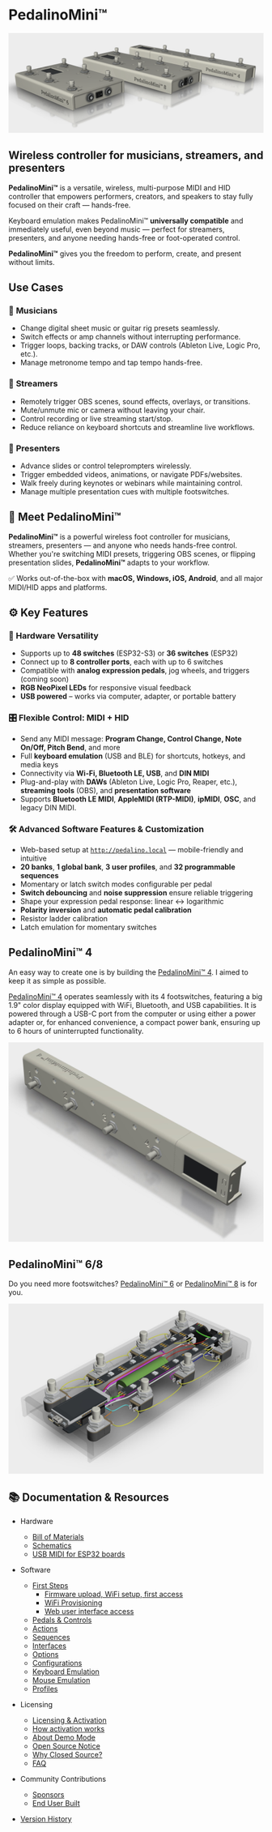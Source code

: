 # PedalinoMini™

[![](./doc/images/PedalinoMini486.png)](https://github.com/alf45tar/PedalinoMini-6)

## Wireless controller for musicians, streamers, and presenters

**PedalinoMini™** is a versatile, wireless, multi-purpose MIDI and HID controller that empowers performers, creators, and speakers to stay fully focused on their craft — hands-free.

Keyboard emulation makes PedalinoMini™ **universally compatible** and immediately useful, even beyond music — perfect for streamers, presenters, and anyone needing hands-free or foot-operated control.

**PedalinoMini™** gives you the freedom to perform, create, and present without limits.

## **Use Cases**

### 🎸 **Musicians**

- Change digital sheet music or guitar rig presets seamlessly.
- Switch effects or amp channels without interrupting performance.
- Trigger loops, backing tracks, or DAW controls (Ableton Live, Logic Pro, etc.).
- Manage metronome tempo and tap tempo hands-free.

### 🎥 **Streamers**

- Remotely trigger OBS scenes, sound effects, overlays, or transitions.
- Mute/unmute mic or camera without leaving your chair.
- Control recording or live streaming start/stop.
- Reduce reliance on keyboard shortcuts and streamline live workflows.

### 🎤 **Presenters**

- Advance slides or control teleprompters wirelessly.
- Trigger embedded videos, animations, or navigate PDFs/websites.
- Walk freely during keynotes or webinars while maintaining control.
- Manage multiple presentation cues with multiple footswitches.

## 🚀 Meet PedalinoMini™

**PedalinoMini™** is a powerful wireless foot controller for musicians, streamers, presenters — and anyone who needs hands-free control. Whether you're switching MIDI presets, triggering OBS scenes, or flipping presentation slides, **PedalinoMini™** adapts to your workflow.

✅ Works out-of-the-box with **macOS, Windows, iOS, Android**, and all major MIDI/HID apps and platforms.

## ⚙️ Key Features

### 🧱 Hardware Versatility

- Supports up to **48 switches** (ESP32-S3) or **36 switches** (ESP32)
- Connect up to **8 controller ports**, each with up to 6 switches
- Compatible with **analog expression pedals**, jog wheels, and triggers (coming soon)
- **RGB NeoPixel LEDs** for responsive visual feedback
- **USB powered** – works via computer, adapter, or portable battery

### 🎛 Flexible Control: MIDI + HID

- Send any MIDI message: **Program Change, Control Change, Note On/Off, Pitch Bend**, and more
- Full **keyboard emulation** (USB and BLE) for shortcuts, hotkeys, and media keys
- Connectivity via **Wi-Fi, Bluetooth LE, USB**, and **DIN MIDI**
- Plug-and-play with **DAWs** (Ableton Live, Logic Pro, Reaper, etc.), **streaming tools** (OBS), and **presentation software**
- Supports **Bluetooth LE MIDI**, **AppleMIDI (RTP-MIDI)**, **ipMIDI**, **OSC**, and legacy DIN MIDI.

### 🛠️ Advanced Software Features & Customization

- Web-based setup at [`http://pedalino.local`](http://pedalino.local) — mobile-friendly and intuitive
- **20 banks**, **1 global bank**, **3 user profiles**, and **32 programmable sequences**
- Momentary or latch switch modes configurable per pedal
- **Switch debouncing** and **noise suppression** ensure reliable triggering
- Shape your expression pedal response: linear ↔ logarithmic
- **Polarity inversion** and **automatic pedal calibration**
- Resistor ladder calibration
- Latch emulation for momentary switches

## PedalinoMini™ 4

An easy way to create one is by building the [PedalinoMini™ 4](https://github.com/alf45tar/PedalinoMini-4). I aimed to keep it as simple as possible.

[PedalinoMini™ 4](https://github.com/alf45tar/PedalinoMini-4) operates seamlessly with its 4 footswitches, featuring a big 1.9" color display equipped with WiFi, Bluetooth, and USB capabilities. It is powered through a USB-C port from the computer or using either a power adapter or, for enhanced convenience, a compact power bank, ensuring up to 6 hours of uninterrupted functionality.

[![](https://github.com/alf45tar/PedalinoMini-4/blob/main/images/PedalinoMini%204.jpg)](https://github.com/alf45tar/PedalinoMini-4)

## PedalinoMini™ 6/8

Do you need more footswitches? [PedalinoMini™ 6](https://github.com/alf45tar/PedalinoMini-6) or [PedalinoMini™ 8](https://github.com/alf45tar/PedalinoMini-8) is for you.

[![](https://github.com/alf45tar/PedalinoMini-8/blob/fde349a01218d866c310c22895a28c323da8b707/images/PedalinoMini%208%20Naked.jpg)](https://github.com/alf45tar/PedalinoMini-8)

## 📚 Documentation & Resources

- Hardware
  - [Bill of Materials](<doc/BOM and Schematics.md#bill-of-materials>)
  - [Schematics](<doc/BOM and Schematics#schematic.md>)
  - [USB MIDI for ESP32 boards](<doc/USB MIDI for ESP32.md>)

- Software
  - [First Steps](<doc/First Steps.md>)
    - [Firmware upload, WiFi setup, first access](<doc/First Steps.md#how-to-upload-firmware-wifi-provisioning-and-first-access-to-web-user-interface>)
    - [WiFi Provisioning](<doc/First Steps.md#how-to-connect-pedalinomini-to-a-wifi-network>)
    - [Web user interface access](<doc/First Steps.md#how-to-connect-to-the-web-user-intertace>)
  - [Pedals & Controls](<doc/Pedals and Controls.md>)
  - [Actions](<doc/Actions.md>)
  - [Sequences](<doc/Sequences.md>)
  - [Interfaces](<doc/Interfaces.md>)
  - [Options](<doc/Options.md>)
  - [Configurations](<doc/Configurations.md>)
  - [Keyboard Emulation](<doc/Keyboard Emulation.md>)
  - [Mouse Emulation](<doc/Mouse Emulation.md>)
  - [Profiles](<doc/Profiles.md>)

- Licensing
  - [Licensing & Activation](<doc/Licensing.md#-licensing--activation>)
  - [How activation works](<doc/Licensing.md#-how-activation-works>)
  - [About Demo Mode](<doc/Licensing.md#-about-demo-mode>)
  - [Open Source Notice](<doc/Licensing.md#-open-source-notice>)
  - [Why Closed Source?](<doc/Licensing.md#-why-move-to-closed-source>)
  - [FAQ](<doc/Licensing.md#-frequently-asked-questions-faq>)

- Community Contributions
  - [Sponsors](<doc/Sponsors.md>)
  - [End User Built](<doc/End User Built.md>)

- [Version History](<doc/Versions History.md>)